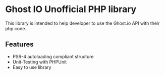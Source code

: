 Ghost IO Unofficial PHP library
===============================

This library is intended to help developer to use the Ghost.io API with their php code. 

Features
--------

* PSR-4 autoloading compliant structure
* Unit-Testing with PHPUnit
* Easy to use library
